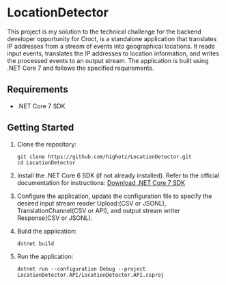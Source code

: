 # LocationDetector

This project is my solution to the technical challenge for the backend developer opportunity for Croct, is a standalone application that translates IP addresses from a stream of events into geographical locations. It reads input events, translates the IP addresses to location information, and writes the processed events to an output stream. The application is built using .NET Core 7 and follows the specified requirements.

## Requirements

- .NET Core 7 SDK

## Getting Started

1. Clone the repository:

   ```shell
   git clone https://github.com/highotz/LocationDetector.git
   cd LocationDetector

2. Install the .NET Core 6 SDK (if not already installed). Refer to the official documentation for instructions: [Download .NET Core 7 SDK](https://dotnet.microsoft.com/pt-br/download)

3. Configure the application, update the configuration file to specify the desired input stream reader Upload:(CSV or JSONL), TranslationChannel(CSV or API), and output stream writer Response(CSV or JSONL).

3. Build the application:
   ```shell
   dotnet build

4. Run the application:
   ```shell
   dotnet run --configuration Debug --project LocationDetector.API/LocationDetector.API.csproj


